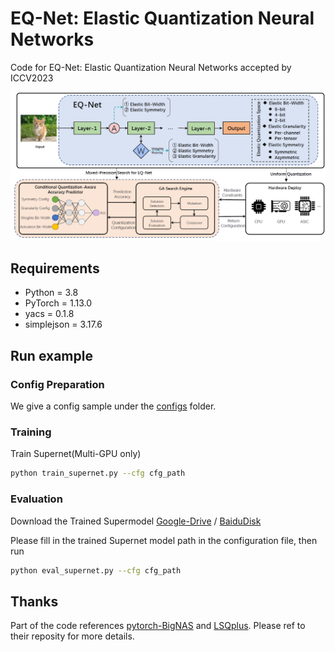 # EQ-Net: Elastic Quantization Neural Networks

Code for EQ-Net: Elastic Quantization Neural Networks accepted by ICCV2023

![EQ-Net](./assets/eqnet-arch.png)

## Requirements

- Python = 3.8
- PyTorch = 1.13.0
- yacs = 0.1.8
- simplejson = 3.17.6

## Run example

### Config Preparation

We give a config sample under the [configs](./configs/) folder.

### Training

Train Supernet(Multi-GPU only)

```sh
python train_supernet.py --cfg cfg_path
```

### Evaluation

Download the Trained Supermodel [Google-Drive](https://drive.google.com/drive/folders/1xus7JbqmEkYyQqGHos0iOjJqQ1s2f9Cc?usp=sharing) / [BaiduDisk](https://pan.baidu.com/s/1ej9oeQdKiPdeNybIR0_alg?pwd=6666)

Please fill in the trained Supernet model path in the configuration file, then run
```sh
python eval_supernet.py --cfg cfg_path
```

## Thanks

Part of the code references [pytorch-BigNAS](https://github.com/xfey/pytorch-BigNAS) and [LSQplus](https://github.com/ZouJiu1/LSQplus). Please ref to their reposity for more details.
